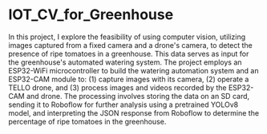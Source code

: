 # IOT_CV_for_Greenhouse
In this project, I explore the feasibility of using computer vision, utilizing images captured from a fixed camera and a drone's camera, 
to detect the presence of ripe tomatoes in a greenhouse. This data serves as input for the greenhouse's automated watering system. 
The project employs an ESP32-WiFi microcontroller to build the watering automation system and an ESP32-CAM module to: 
(1) capture images with its camera, 
(2) operate a TELLO drone, and 
(3) process images and videos recorded by the ESP32-CAM and drone. 
The processing involves storing the data on an SD card, sending it to Roboflow for further analysis using a pretrained YOLOv8 model, 
and interpreting the JSON response from Roboflow to determine the percentage of ripe tomatoes in the greenhouse.
